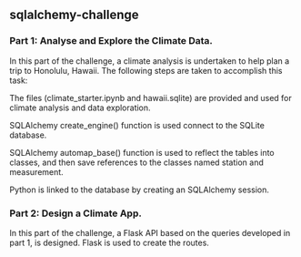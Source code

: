 ## sqlalchemy-challenge

### Part 1: Analyse and Explore the Climate Data.
In this part of the challenge, a climate analysis is undertaken to help plan a trip to Honolulu, Hawaii. The following steps are taken to accomplish this task:

The files (climate_starter.ipynb and hawaii.sqlite) are provided and used for climate analysis and data exploration.

SQLAlchemy create_engine() function is used connect to the SQLite database.

SQLAlchemy automap_base() function is used to reflect the tables into classes, and then save references to the classes named station and measurement.

Python is linked to the database by creating an SQLAlchemy session.

### Part 2: Design a Climate App.
In this part of the challenge, a Flask API based on the queries developed in part 1, is designed. Flask is used to create the routes.
